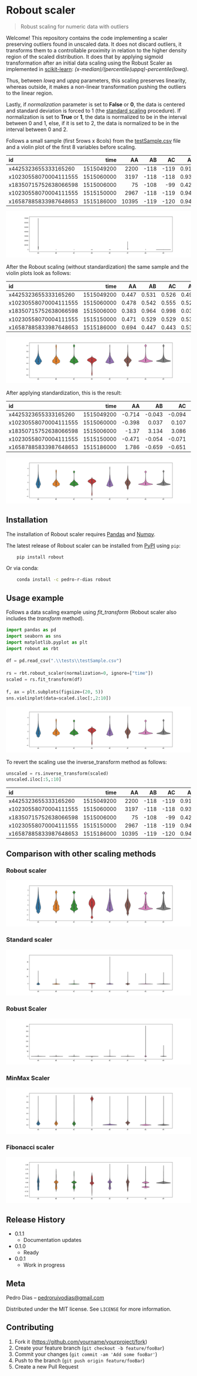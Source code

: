 # Robout scaler

> Robust scaling for numeric data with outliers

Welcome! This repository contains the code implementing a scaler preserving outliers 
found in unscaled data. It does not discard outliers, it transforms them to a 
controllable proximity in relation to the higher density region of the scaled distribution. 
It does that by applying sigmoid transformation after an initial data scaling using the 
Robust Scaler as implemented in [scikit-learn](https://scikit-learn.org/stable/modules/generated/sklearn.preprocessing.RobustScaler.html): 
*(x-median)/(percentile(uppq)-percentile(lowq)*.
 
Thus, between *lowq* and *uppq* parameters, this scaling preserves linearity, whereas outside, 
it makes a non-linear transformation pushing the outliers to the linear region. 

Lastly, if *normalization* parameter is set to **False** or **0**, the data is centered and 
standard deviation is forced to 1 (the [standard scaling](https://scikit-learn.org/stable/modules/generated/sklearn.preprocessing.StandardScaler.html) 
procedure). If normalization is set to **True** or **1**, the data is normalized to be in
the interval between 0 and 1, else, if it is set to 2, the data is normalized to be in the 
interval between 0 and 2. 

Follows a small sample (first 5rows x 8cols) from the [testSample.csv](./tests/testSample.csv) file and a 
violin plot of the first 8 variables before scaling.

| id                    |       time |    AA |   AB |   AC |    AD |       AE |   AF |   AG |    AH |
|:----------------------|-----------:|------:|-----:|-----:|------:|---------:|-----:|-----:|------:|
| x4425323655333165260  | 1515049200 |  2200 | -118 | -119 | 0.917 | 0.006693 |  845 |    1 | 0.001 |
| x10230558070004111555 | 1515060000 |  3197 | -118 | -118 | 0.938 | 0.026903 | 1352 |    2 | 0.002 |
| x18350715752638066598 | 1515006000 |    75 | -108 |  -99 | 0.427 | 0.033111 |  149 |  417 | 0.125 |
| x10230558070004111555 | 1515150000 |  2967 | -118 | -119 | 0.944 | 0.021121 | 1420 |    1 | 0.001 |
| x16587885833987648653 | 1515186000 | 10395 | -119 | -120 | 0.944 | 0.069466 | 1943 |    0 | 0     |


![Violin plots of scaled test data](./resources/fig1.png)


After the Robout scaling (without standardization) the same sample and the violin plots look as follows:

| id                    |       time |    AA |    AB |    AC |    AD |    AE |    AF |    AG |    AH |
|:----------------------|-----------:|------:|------:|------:|------:|------:|------:|------:|------:|
| x4425323655333165260  | 1515049200 | 0.447 | 0.531 | 0.526 | 0.492 | 0.427 | 0.421 | 0.5   | 0.515 |
| x10230558070004111555 | 1515060000 | 0.478 | 0.542 | 0.555 | 0.529 | 0.474 | 0.495 | 0.531 | 0.538 |
| x18350715752638066598 | 1515006000 | 0.383 | 0.964 | 0.998 | 0.032 | 0.489 | 0.325 | 1     | 1     |
| x10230558070004111555 | 1515150000 | 0.471 | 0.529 | 0.529 | 0.539 | 0.461 | 0.505 | 0.5   | 0.505 |
| x16587885833987648653 | 1515186000 | 0.694 | 0.447 | 0.443 | 0.538 | 0.574 | 0.581 | 0.469 | 0.474 |


![Violin plots of scaled test data](./resources/fig2.png)


After applying standardization, this is the result:

| id                    |       time |     AA |     AB |     AC |     AD |     AE |     AF |     AG |     AH |
|:----------------------|-----------:|-------:|-------:|-------:|-------:|-------:|-------:|-------:|-------:|
| x4425323655333165260  | 1515049200 | -0.714 | -0.043 | -0.094 |  0.21  | -0.919 | -0.797 | -0.332 | -0.267 |
| x10230558070004111555 | 1515060000 | -0.398 |  0.037 |  0.107 |  0.5   | -0.496 | -0.117 | -0.12  | -0.102 |
| x18350715752638066598 | 1515006000 | -1.37  |  3.134 |  3.086 | -3.428 | -0.364 | -1.675 |  3.067 |  3.235 |
| x10230558070004111555 | 1515150000 | -0.471 | -0.054 | -0.071 |  0.585 | -0.618 | -0.026 | -0.332 | -0.334 |
| x16587885833987648653 | 1515186000 |  1.786 | -0.659 | -0.651 |  0.574 |  0.401 |  0.675 | -0.544 | -0.562 |


![Violin plots of scaled and standardized test data](./resources/fig4.png)


## Installation

The installation of Robout scaler requires [Pandas](https://pandas.pydata.org/pandas-docs/stable/getting_started/install.html) and [Numpy](https://numpy.org/install/).

The latest release of Robout scaler can be installed from [PyPI](https://pypi.org/project/robout/0.0.1/) using ``pip``:

```sh
    pip install robout
```

Or via conda:

```sh
    conda install -c pedro-r-dias robout
```


## Usage example

Follows a data scaling example using *fit_transform* (Robout scaler also includes the *transform* method). 

```python
import pandas as pd
import seaborn as sns
import matplotlib.pyplot as plt
import robout as rbt

df = pd.read_csv(".\\tests\\testSample.csv")

rs = rbt.robout_scaler(normalization=0, ignore=["time"])
scaled = rs.fit_transform(df)

f, ax = plt.subplots(figsize=(20, 5))
sns.violinplot(data=scaled.iloc[:,2:10])
```

![Violin plots of scaled and standardized test data](./resources/fig4.png)

To revert the scaling use the inverse_transform method as follows:

```python
unscaled = rs.inverse_transform(scaled)
unscaled.iloc[:5,:10]
```

| id                    |       time |    AA |   AB |   AC |    AD |       AE |   AF |   AG |     AH |
|:----------------------|-----------:|------:|-----:|-----:|------:|---------:|-----:|-----:|-------:|
| x4425323655333165260  | 1515049200 |  2200 | -118 | -119 | 0.917 | 0.006693 |  845 |    1 |  0.001 |
| x10230558070004111555 | 1515060000 |  3197 | -118 | -118 | 0.938 | 0.026903 | 1352 |    2 |  0.002 |
| x18350715752638066598 | 1515006000 |    75 | -108 |  -99 | 0.427 | 0.033111 |  149 |   92 |  0.125 |
| x10230558070004111555 | 1515150000 |  2967 | -118 | -119 | 0.944 | 0.021121 | 1420 |    1 |  0.001 |
| x16587885833987648653 | 1515186000 | 10395 | -119 | -120 | 0.944 | 0.069466 | 1943 |    0 | -0     |


## Comparison with other scaling methods

### Robout scaler
![Robout scaler](./resources/fig5.png)

### Standard scaler
![Standard scaler](./resources/fig6.png)

### Robust Scaler
![Robust Scaler](./resources/fig7.png)

### MinMax Scaler
![MinMax Scaler](./resources/fig8.png)

### Fibonacci scaler
![Fibonacci scaler](./resources/fig9.png)

## Release History

* 0.1.1
    * Documentation updates
* 0.1.0
    * Ready
* 0.0.1
    * Work in progress

## Meta

Pedro Dias – pedroruivodias@gmail.com

Distributed under the MIT license. See ``LICENSE`` for more information.


## Contributing

1. Fork it (<https://github.com/yourname/yourproject/fork>)
2. Create your feature branch (`git checkout -b feature/fooBar`)
3. Commit your changes (`git commit -am 'Add some fooBar'`)
4. Push to the branch (`git push origin feature/fooBar`)
5. Create a new Pull Request
